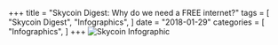 +++
title = "Skycoin Digest: Why do we need a FREE internet?"
tags = [
    "Skycoin Digest",
    "Infographics",
]
date = "2018-01-29"
categories = [
    "Infographics",
]
+++
![Skycoin Infographic](/img/1200_Free-Internet.jpg)